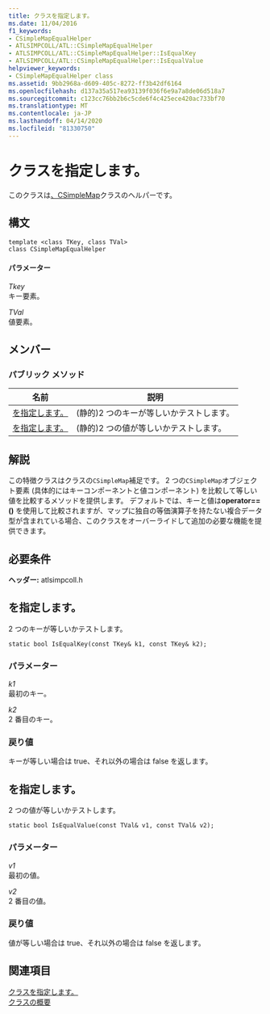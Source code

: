```yaml
---
title: クラスを指定します。
ms.date: 11/04/2016
f1_keywords:
- CSimpleMapEqualHelper
- ATLSIMPCOLL/ATL::CSimpleMapEqualHelper
- ATLSIMPCOLL/ATL::CSimpleMapEqualHelper::IsEqualKey
- ATLSIMPCOLL/ATL::CSimpleMapEqualHelper::IsEqualValue
helpviewer_keywords:
- CSimpleMapEqualHelper class
ms.assetid: 9bb2968a-d609-405c-8272-ff3b42df6164
ms.openlocfilehash: d137a35a517ea93139f036f6e9a7a8de06d518a7
ms.sourcegitcommit: c123cc76bb2b6c5cde6f4c425ece420ac733bf70
ms.translationtype: MT
ms.contentlocale: ja-JP
ms.lasthandoff: 04/14/2020
ms.locfileid: "81330750"
---
```

# <a name="csimplemapequalhelper-class"></a>クラスを指定します。

このクラスは[、CSimpleMap](../../atl/reference/csimplemap-class.md)クラスのヘルパーです。

## <a name="syntax"></a>構文

```
template <class TKey, class TVal>
class CSimpleMapEqualHelper
```

#### <a name="parameters"></a>パラメーター

*Tkey*<br/>
キー要素。

*TVal*<br/>
値要素。

## <a name="members"></a>メンバー

### <a name="public-methods"></a>パブリック メソッド

|名前|説明|
|----------|-----------------|
|[を指定します。](#isequalkey)|(静的)2 つのキーが等しいかテストします。|
|[を指定します。](#isequalvalue)|(静的)2 つの値が等しいかテストします。|

## <a name="remarks"></a>解説

この特徴クラスはクラスの`CSimpleMap`補足です。 2 つの`CSimpleMap`オブジェクト要素 (具体的にはキーコンポーネントと値コンポーネント) を比較して等しい値を比較するメソッドを提供します。 デフォルトでは、キーと値は**operator==()** を使用して比較されますが、マップに独自の等価演算子を持たない複合データ型が含まれている場合、このクラスをオーバーライドして追加の必要な機能を提供できます。

## <a name="requirements"></a>必要条件

**ヘッダー:** atlsimpcoll.h

## <a name="csimplemapequalhelperisequalkey"></a><a name="isequalkey"></a>を指定します。

2 つのキーが等しいかテストします。

```
static bool IsEqualKey(const TKey& k1, const TKey& k2);
```

### <a name="parameters"></a>パラメーター

*k1*<br/>
最初のキー。

*k2*<br/>
2 番目のキー。

### <a name="return-value"></a>戻り値

キーが等しい場合は true、それ以外の場合は false を返します。

## <a name="csimplemapequalhelperisequalvalue"></a><a name="isequalvalue"></a>を指定します。

2 つの値が等しいかテストします。

```
static bool IsEqualValue(const TVal& v1, const TVal& v2);
```

### <a name="parameters"></a>パラメーター

*v1*<br/>
最初の値。

*v2*<br/>
2 番目の値。

### <a name="return-value"></a>戻り値

値が等しい場合は true、それ以外の場合は false を返します。

## <a name="see-also"></a>関連項目

[クラスを指定します。](../../atl/reference/csimplemapequalhelperfalse-class.md)<br/>
[クラスの概要](../../atl/atl-class-overview.md)
